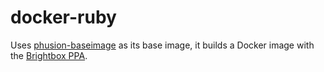 docker-ruby
===========

Uses [phusion-baseimage](https://github.com/phusion/baseimage-docker) as its base image, it builds a
Docker image with the [Brightbox PPA](http://brightbox.com/docs/ruby/ubuntu/).
